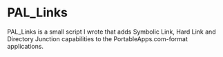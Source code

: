 # PAL_Links
PAL_Links is a small script I wrote that adds Symbolic Link, Hard Link and Directory Junction capabilities to the PortableApps.com-format applications.
